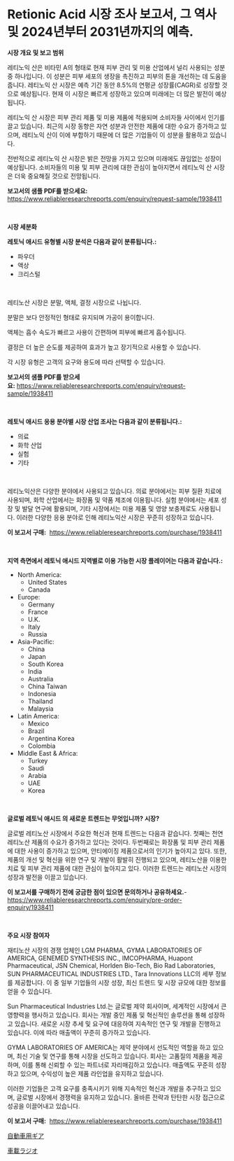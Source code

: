 <p><h1>Retionic Acid 시장 조사 보고서, 그 역사 및 2024년부터 2031년까지의 예측.</h1></p><p><strong>시장 개요 및 보고 범위</strong></p>
<p><p>레티노익 산은 비타민 A의 형태로 현재 피부 관리 및 미용 산업에서 널리 사용되는 성분 중 하나입니다. 이 성분은 피부 세포의 생장을 촉진하고 피부의 톤을 개선하는 데 도움을 줍니다. 레티노익 산 시장은 예측 기간 동안 8.5%의 연평균 성장률(CAGR)로 성장할 것으로 예상됩니다. 현재 이 시장은 빠르게 성장하고 있으며 미래에는 더 많은 발전이 예상됩니다.</p><p>레티노익 산 시장은 피부 관리 제품 및 미용 제품에 적용되며 소비자들 사이에서 인기를 끌고 있습니다. 최근의 시장 동향은 자연 성분과 안전한 제품에 대한 수요가 증가하고 있으며, 레티노익 산이 이에 부합하기 때문에 더 많은 기업들이 이 성분을 활용하고 있습니다.</p><p>전반적으로 레티노익 산 시장은 밝은 전망을 가지고 있으며 미래에도 끊임없는 성장이 예상됩니다. 소비자들의 미용 및 피부 관리에 대한 관심이 높아지면서 레티노익 산 시장은 더욱 중요해질 것으로 전망됩니다.</p></p>
<p><strong>보고서의 샘플 PDF를 받으세요:</strong> <a href="https://www.reliableresearchreports.com/enquiry/request-sample/1938411">https://www.reliableresearchreports.com/enquiry/request-sample/1938411</a></p>
<p>&nbsp;</p>
<p><strong>시장 세분화</strong></p>
<p><strong>레토닉 애시드 유형별 시장 분석은 다음과 같이 분류됩니다.:</strong></p>
<p><ul><li>파우더</li><li>액상</li><li>크리스털</li></ul></p>
<p>&nbsp;</p>
<p><p>레티노산 시장은 분말, 액체, 결정 시장으로 나뉩니다. </p><p>분말은 보다 안정적인 형태로 유지되며 가공이 용이합니다. </p><p>액체는 흡수 속도가 빠르고 사용이 간편하며 피부에 빠르게 흡수됩니다. </p><p>결정은 더 높은 순도를 제공하여 효과가 높고 장기적으로 사용할 수 있습니다. </p><p>각 시장 유형은 고객의 요구와 용도에 따라 선택할 수 있습니다.</p></p>
<p><strong>보고서의 샘플 PDF를 받으세요:</strong>&nbsp;<a href="https://www.reliableresearchreports.com/enquiry/request-sample/1938411">https://www.reliableresearchreports.com/enquiry/request-sample/1938411</a></p>
<p>&nbsp;</p>
<p><strong> 레토닉 애시드 응용 분야별 시장 산업 조사는 다음과 같이 분류됩니다.:</strong></p>
<p><ul><li>의료</li><li>화학 산업</li><li>실험</li><li>기타</li></ul></p>
<p>&nbsp;</p>
<p><p>레티노익산은 다양한 분야에서 사용되고 있습니다. 의료 분야에서는 피부 질환 치료에 사용되며, 화학 산업에서는 화장품 및 약품 제조에 이용됩니다. 실험 분야에서는 세포 성장 및 발달 연구에 활용되며, 기타 시장에서는 미용 제품 및 영양 보충제로도 사용됩니다. 이러한 다양한 응용 분야로 인해 레티노익산 시장은 꾸준히 성장하고 있습니다.</p></p>
<p><strong>이 보고서 구매:</strong>&nbsp; <a href="https://www.reliableresearchreports.com/purchase/1938411">https://www.reliableresearchreports.com/purchase/1938411</a></p>
<p>&nbsp;</p>
<p><strong>지역 측면에서 레토닉 애시드 지역별로 이용 가능한 시장 플레이어는 다음과 같습니다.:</strong></p>
<p><ul>
    <li>
        North America:
        <ul>
            <li>United States</li>
            <li>Canada</li>
        </ul>
    </li>
    <li>
        Europe:
        <ul>
            <li>Germany</li>
            <li>France</li>
            <li>U.K.</li>
            <li>Italy</li>
            <li>Russia</li>
        </ul>
    </li>
    <li>
        Asia-Pacific:
        <ul>
            <li>China</li>
            <li>Japan</li>
            <li>South Korea</li>
            <li>India</li>
            <li>Australia</li>
            <li>China Taiwan</li>
            <li>Indonesia</li>
            <li>Thailand</li>
            <li>Malaysia</li>
        </ul>
    </li>
    <li>
        Latin America:
        <ul>
            <li>Mexico</li>
            <li>Brazil</li>
            <li>Argentina Korea</li>
            <li>Colombia</li>
        </ul>
    </li>
    <li>
        Middle East & Africa:
        <ul>
            <li>Turkey</li>
            <li>Saudi</li>
            <li>Arabia</li>
            <li>UAE</li>
            <li>Korea</li>
        </ul>
    </li>
    </ul></p>
<p>&nbsp;</p>
<p><strong>글로벌 레토닉 애시드 의 새로운 트렌드는 무엇입니까? 시장?</strong></p>
<p><p>글로벌 레티노산 시장에서 주요한 혁신과 현재 트렌드는 다음과 같습니다. 첫째는 천연 레티노산 제품의 수요가 증가하고 있다는 것이다. 두번째로는 화장품 및 피부 관리 제품에 대한 사용이 증가하고 있으며, 안티에이징 제품으로서의 인기가 높아지고 있다. 또한, 제품의 개선 및 혁신을 위한 연구 및 개발이 활발히 진행되고 있으며, 레티노산을 이용한 치료 및 피부 관리 제품에 대한 관심이 높아지고 있다. 이러한 트렌드는 레티노산 시장의 성장과 발전을 이끌고 있습니다.</p></p>
<p><strong>이 보고서를 구매하기 전에 궁금한 점이 있으면 문의하거나 공유하세요.</strong>- <a href="https://www.reliableresearchreports.com/enquiry/pre-order-enquiry/1938411">https://www.reliableresearchreports.com/enquiry/pre-order-enquiry/1938411</a></p>
<p>&nbsp;</p>
<p><strong>주요 시장 참여자</strong></p>
<p><p>재티노산 시장의 경쟁 업체인 LGM PHARMA, GYMA LABORATORIES OF AMERICA, GENEMED SYNTHESIS INC., IMCOPHARMA, Huapont Pharmaceutical, JSN Chemical, Horlden Bio-Tech, Bio Rad Laboratories, SUN PHARMACEUTICAL INDUSTRIES LTD., Tara Innovations LLC의 세부 정보를 제공합니다. 이 중 일부 기업들의 시장 성장, 최신 트렌드 및 시장 규모에 대한 정보를 얻을 수 있습니다.</p><p>Sun Pharmaceutical Industries Ltd.는 글로벌 제약 회사이며, 세계적인 시장에서 큰 영향력을 행사하고 있습니다. 회사는 개발 중인 제품 및 혁신적인 솔루션을 통해 성장하고 있습니다. 새로운 시장 추세 및 요구에 대응하여 지속적인 연구 및 개발을 진행하고 있습니다. 이에 따라 매출액이 꾸준히 증가하고 있습니다.</p><p>GYMA LABORATORIES OF AMERICA는 제약 분야에서 선도적인 역할을 하고 있으며, 최신 기술 및 연구를 통해 시장을 선도하고 있습니다. 회사는 고품질의 제품을 제공하며, 이를 통해 신뢰할 수 있는 파트너로 자리매김하고 있습니다. 매출액도 꾸준히 성장하고 있으며, 수익성이 높은 제품 라인업을 유지하고 있습니다.</p><p>이러한 기업들은 고객 요구를 충족시키기 위해 지속적인 혁신과 개발을 추구하고 있으며, 글로벌 시장에서 경쟁력을 유지하고 있습니다. 올바른 전략과 탄탄한 시장 접근으로 성공을 이끌어내고 있습니다.</p></p>
<p><strong>이 보고서 구매:</strong>&nbsp;&nbsp;<a href="https://www.reliableresearchreports.com/purchase/1938411">https://www.reliableresearchreports.com/purchase/1938411</a></p>
<p><p><a href="https://github.com/EstaSprer20231/Market-Research-Report-List-1/blob/main/73555078013.md">自動車用ギア</a></p><p><a href="https://github.com/vlcostes/Market-Research-Report-List-1/blob/main/86650498012.md">車載ラジオ</a></p></p>
